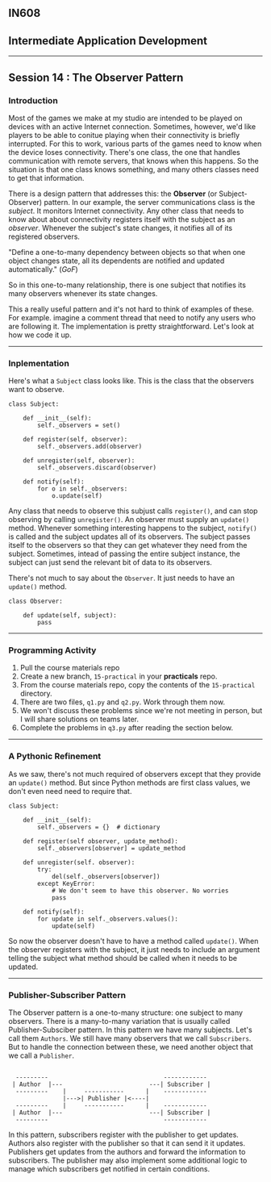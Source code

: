 ## IN608
## Intermediate Application Development
---

## Session 14 :  The Observer Pattern

### Introduction

Most of the games we make at my studio are intended to be played on devices with an active Internet connection. Sometimes, however, we'd like players to be able to conitue playing when their connectivity is briefly interrupted. For this to work, various parts of the games need to know when the device loses connectivity. There's one class, the one that handles communication with remote servers, that knows when this happens. So the situation is that one class knows something, and many others classes need to get that information.

There is a design pattern that addresses this: the **Observer** (or Subject-Observer) pattern. In our example, the server communications class is the *subject*. It monitors Internet connectivity. Any other class that needs to know about about connectivity registers itself with the subject as an *observer*. Whenever the subject's state changes, it notifies all of its registered observers.

"Define a one-to-many dependency between objects so that when one object changes state, all its dependents are notified and updated automatically." (*GoF*)

So in this one-to-many relationship, there is one subject that notifies its many observers whenever its state changes.

This a really useful pattern and it's not hard to think of examples of these. For example. imagine a comment thread that need to notify any users who are following it. The implementation is pretty straightforward. Let's look at how we code it up.

---
### Inplementation

Here's what a `Subject` class looks like. This is the class that the observers want to observe.

```
class Subject:

    def __init__(self):
        self._observers = set()

    def register(self, observer):
        self._observers.add(observer)

    def unregister(self, observer):
        self._observers.discard(observer)

    def notify(self):
        for o in self._observers:
            o.update(self)
```
Any class that needs to observe this subjust calls `register()`, and can stop observing by calling `unregister()`. An observer must supply an `update()` method. Whenever something interesting happens to the subject, `notify()` is called and the subject updates all of its observers. The subject passes itself to the observers so that they can get whatever they need from the subject.  Sometimes, intead of passing the entire subject instance, the subject can just send the relevant bit of data to its observers.

There's not much to say about the `Observer`. It just needs to have an `update()` method.

```
class Observer:

    def update(self, subject):
        pass
```        


---

### Programming Activity
  1. Pull the course materials repo
  2. Create a new branch, `15-practical` in your **practicals** repo.
  3. From the course materials repo, copy the contents of the `15-practical` directory.
  4. There are two files, `q1.py` and `q2.py`. Work through them now.
  5. We won't discuss these problems since we're not meeting in person, but I will share solutions on teams later.
  6. Complete the problems in `q3.py` after reading the section below.

---

### A Pythonic Refinement

As we saw, there's not much required of observers except that they provide an `update()` method. But since Python methods are first
class values, we don't even need need to require that. 

```
class Subject:

    def __init__(self):
        self._observers = {}  # dictionary

    def register(self observer, update_method):
        self._observers[observer] = update_method

    def unregister(self. observer):
        try:
            del(self._observers[observer])
        except KeyError:
            # We don't seem to have this observer. No worries
            pass
    
    def notify(self):
        for update in self._observers.values():
            update(self)
```

So now the observer doesn't have to have a method called `update()`. When the observer registers with the subject, it just needs to include an argument telling the subject what method should be called when it needs to be updated.

---
### Publisher-Subscriber Pattern
The Observer pattern is a one-to-many structure: one subject to many observers. There is a many-to-many variation that is usually called Publisher-Subsciber pattern.  In this pattern we have many subjects. Let's call them `Authors`.  We still have many observers that we call `Subscribers`. But to handle the connection between these, we need another object that we call a `Publisher`.

```

  ---------                                ------------
 | Author  |---                        ---| Subscriber |
  ---------    |     -----------      |    ------------
               |--->| Publisher |<----|
  ---------    |     -----------      |    ------------
 | Author  |---                        ---| Subscriber |
  ---------                                ------------
```

In this pattern, subscribers register with the publisher to get updates.  Authors also register with the publisher so that it can send it it updates. Publishers get updates from the authors and forward the information to subscribers. The publisher may also implement some additional logic to manage which subscribers get notified in certain conditions.


